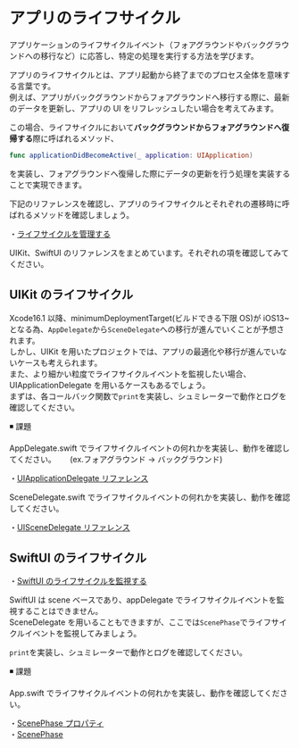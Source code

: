 # アプリのライフサイクル

アプリケーションのライフサイクルイベント（フォアグラウンドやバックグラウンドへの移行など）に応答し、特定の処理を実行する方法を学びます。

アプリのライフサイクルとは、アプリ起動から終了までのプロセス全体を意味する言葉です。  
例えば、アプリがバックグラウンドからフォアグラウンドへ移行する際に、最新のデータを更新し、アプリの UI をリフレッシュしたい場合を考えてみます。

この場合、ライフサイクルにおいて**バックグラウンドからフォアグラウンドへ復帰する**際に呼ばれるメソッド、

```swift
func applicationDidBecomeActive(_ application: UIApplication)
```

を実装し、フォアグラウンドへ復帰した際にデータの更新を行う処理を実装することで実現できます。

下記のリファレンスを確認し、アプリのライフサイクルとそれぞれの遷移時に呼ばれるメソッドを確認しましょう。

・[ライフサイクルを管理する](https://developer.apple.com/documentation/uikit/app_and_environment/managing_your_app_s_life_cycle#3200035)

UIKit、SwiftUI のリファレンスをまとめています。それぞれの項を確認してみてください。

## UIKit のライフサイクル

Xcode16.1 以降、minimumDeploymentTarget(ビルドできる下限 OS)が iOS13~となる為、`AppDelegate`から`SceneDelegate`への移行が進んでいくことが予想されます。  
しかし、UIKit を用いたプロジェクトでは、アプリの最適化や移行が進んでいないケースも考えられます。  
また、より細かい粒度でライフサイクルイベントを監視したい場合、UIApplicationDelegate を用いるケースもあるでしょう。  
まずは、各コールバック関数で`print`を実装し、シュミレーターで動作とログを確認してください。

◾ 課題

AppDelegate.swift でライフサイクルイベントの何れかを実装し、動作を確認してください。　　
(ex.フォアグラウンド → バックグラウンド)

・[UIApplicationDelegate リファレンス](https://developer.apple.com/documentation/uikit/uiapplicationdelegate)

SceneDelegate.swift でライフサイクルイベントの何れかを実装し、動作を確認してください。

・[UISceneDelegate リファレンス](https://developer.apple.com/documentation/uikit/uiscenedelegate)

## SwiftUI のライフサイクル

・[SwiftUI のライフサイクルを監視する](https://developer.apple.com/documentation/uikit/app_and_environment/managing_your_app_s_life_cycle)

SwiftUI は scene ベースであり、appDelegate でライフサイクルイベントを監視することはできません。  
SceneDelegate を用いることもできますが、ここでは`ScenePhase`でライフサイクルイベントを監視してみましょう。

`print`を実装し、シュミレーターで動作とログを確認してください。

◾️ 課題

App.swift でライフサイクルイベントの何れかを実装し、動作を確認してください。

・[ScenePhase プロパティ](https://developer.apple.com/documentation/swiftui/environmentvalues/scenephase)  
・[ScenePhase](https://developer.apple.com/documentation/swiftui/scenephase)
